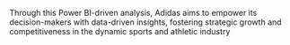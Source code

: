 Through this Power BI-driven analysis, Adidas aims to empower its decision-makers with data-driven insights, fostering strategic growth and competitiveness in the dynamic sports and athletic industry
